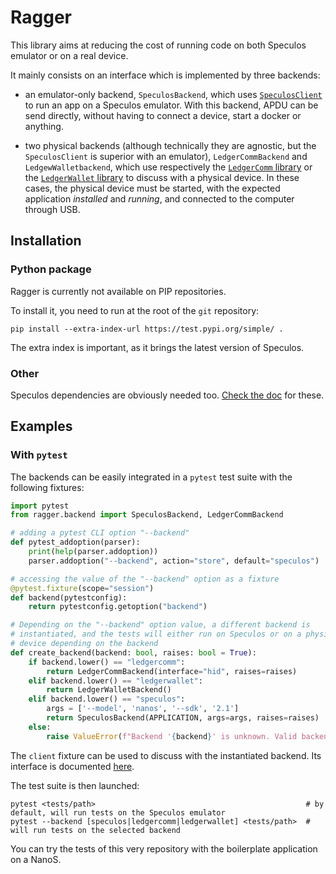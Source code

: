 # Ragger

This library aims at reducing the cost of running code on both Speculos emulator
or on a real device.

It mainly consists on an interface which is implemented by three backends:

- an emulator-only backend, `SpeculosBackend`, which uses
  [`SpeculosClient`](https://github.com/LedgerHQ/speculos/blob/master/speculos/client.py)
  to run an app on a Speculos emulator. With this backend, APDU can be send directly,
  without having to connect a device, start a docker or anything.

- two physical backends (although technically they are agnostic, but the
  `SpeculosClient` is superior with an emulator), `LedgerCommBackend` and
  `LedgewWalletbackend`, which use respectively the
  [`LedgerComm` library](https://github.com/LedgerHQ/ledgercomm) or the
  [`LedgerWallet` library](https://github.com/LedgerHQ/ledgerctl/) to discuss
  with a physical device. In these cases, the physical device must be started,
  with the expected application *installed* and *running*, and connected to the
  computer through USB.

## Installation

### Python package

Ragger is currently not available on PIP repositories.

To install it, you need to run at the root of the `git` repository:

```
pip install --extra-index-url https://test.pypi.org/simple/ .
```

The extra index is important, as it brings the latest version of Speculos.

### Other

Speculos dependencies are obviously needed too.
[Check the doc](https://speculos.ledger.com/installation/build.html) for these.

## Examples

### With `pytest`

The backends can be easily integrated in a `pytest` test suite with the
following fixtures:

```python
import pytest
from ragger.backend import SpeculosBackend, LedgerCommBackend

# adding a pytest CLI option "--backend"
def pytest_addoption(parser):
    print(help(parser.addoption))
    parser.addoption("--backend", action="store", default="speculos")

# accessing the value of the "--backend" option as a fixture
@pytest.fixture(scope="session")
def backend(pytestconfig):
    return pytestconfig.getoption("backend")

# Depending on the "--backend" option value, a different backend is
# instantiated, and the tests will either run on Speculos or on a physical
# device depending on the backend
def create_backend(backend: bool, raises: bool = True):
    if backend.lower() == "ledgercomm":
        return LedgerCommBackend(interface="hid", raises=raises)
    elif backend.lower() == "ledgerwallet":
        return LedgerWalletBackend()
    elif backend.lower() == "speculos":
        args = ['--model', 'nanos', '--sdk', '2.1']
        return SpeculosBackend(APPLICATION, args=args, raises=raises)
    else:
        raise ValueError(f"Backend '{backend}' is unknown. Valid backends are: {BACKENDS}")
```

The `client` fixture can be used to discuss with the instantiated backend.
Its interface is documented [here](src/ragger/backend/interface.py).

The test suite is then launched:

```
pytest <tests/path>                                               # by default, will run tests on the Speculos emulator
pytest --backend [speculos|ledgercomm|ledgerwallet] <tests/path>  # will run tests on the selected backend
```

You can try the tests of this very repository with the boilerplate application
on a NanoS.
